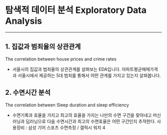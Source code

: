 # 탐색적 데이터 분석 Exploratory Data Analysis
---
## 1. 집값과 범죄율의 상관관계  
The correlation between house prices and crime rates
* 서울시의 집값과 범죄율의 상관관계를 살펴보는 EDA입니다. 아파트평균매매가격과 서울시에서 제공하는 5대 범죄를 통해서 어떤 관계를 가지고 있는지 살펴봅니다.

## 2. 수면시간 분석  
The correlation between Sleep duration and sleep efficiency
* 수면기록과 효율을 가지고 최고의 효율을 가지는 나만의 수면 구건을 찾아내고 머신러닝과 딥러닝으로 다음 수면시간과 최고의 수면효율은 어떤 구간인지 추적한다. 
사용장비 : 삼성 기어 스포츠 수면측정 / 갤럭시 워치 4